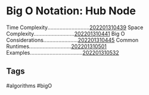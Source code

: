 # Big O Notation: Hub Node
Time Complexity............................[202201310439](../202201310439)
Space Complexity...........................[202201310441](../202201310441)
Big O Considerations.......................[202201310445](../202201310445)
Common Runtimes............................[202201310501](../202201310501)
Examples...................................[202201310532](../202201310532)

## Tags
#algorithms #bigO
